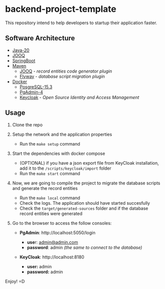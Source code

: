 # backend-project-template

This repository intend to help developers to startup their application faster.

## Software Architecture

- [Java-20](https://docs.oracle.com/en/java/javase/20/)
- [JOOQ](https://www.jooq.org/doc/3.18/manual/code-generation/codegen-advanced/codegen-config-database/codegen-database-catalog-and-schema-mapping/)
- [SpringBoot](https://spring.io/projects/spring-boot)
- [Maven](https://maven.apache.org/guides/)
  - [JOOQ](https://www.jooq.org/doc/latest/manual/code-generation/codegen-maven/) - *record entities code generator plugin*
  - [Flyway](https://flywaydb.org/documentation/concepts/migrations.html) - *database script migration plugin* 
- [Docker](https://www.docker.com/)
  - [PosgreSQL-15.3](https://www.postgresql.org/docs/current/index.html)
  - [PgAdmin-4](https://www.pgadmin.org/docs/pgadmin4/latest/index.html)
  - [Keycloak](https://www.keycloak.org) - *Open Source Identity and Access Management*

## Usage

1. Clone the repo

2. Setup the network and the application properties
    - Run the `make setup` command
  
3. Start the dependencies with docker compose
    - (OPTIONAL) if you have a json export file from KeyCloak installation, add it to the `/scripts/keycloak/import` folder
    - Run the `make start` command  

4. Now, we are going to compile the project to migrate the database scripts and generate the record entities
    - Run the `make local` command
    - Check the logs. The application should have started succesfully
    - Check the `target/generated-sources` folder and if the database record entities were generated
  
5. Go to the browser to access the follow consoles:
    - **PgAdmin**: http://localhost:5050/login
      - **use**r: admin@admin.com
      - **password**: admin *(the same to connect to the database)*
      
    - **KeyCloak**: http://localhost:8180
      - **user:** admin
      - **password:** admin 

Enjoy!
=D
